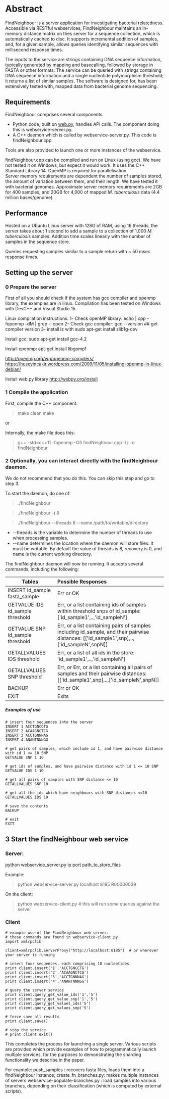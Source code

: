 # Abstract
FindNeighbour is a server application for investigating bacterial relatedness.
Accessible via RESTful webservices, FindNeighbour maintains an in-memory distance matrix on thes server for a sequence collection, which is automatically cached to disc.  It supports incremental addition of samples, and, for a given sample, allows queries identifying similar sequences with millisecond response times.

The inputs to the service are strings containing DNA sequence information, typically generated by mapping and basecalling, followed by storage in FASTA or other formats.
The service can be queried with strings containing DNA sequence information and a single nucleotide polymorphism threshold; it returns a list of similar samples.
The software is designed for, has been extensively tested with, mapped data from bacterial genome sequencing.

## Requirements
FindNeighbour comprises several components.
* Python code, built on [web.py](webpy.org), handles API calls.  The component doing this is webservice-server.py.
* A C++ daemon which is called by webservice-server.py.  This code is findNeighbour.cpp.

Tools are also provided to launch one or more instances of the webservice.

findNeighbour.cpp can be compiled and run on Linux (using gcc).  We have not tested it on Windows, but expect it would work.
It uses the C++ Standard Library 14.  OpenMP is required for parallelisation.  
Server memory requirements are dependent the number of samples stored, the amount of variation between them, and their length.
We have tested it with bacterial genomes.  Approximate server memory requirements are 2GB for 400 samples, and 20GB for 4,000 of mapped _M. tuberculosis_ data (4.4 million bases/genome).

## Performance
Hosted on a Ubuntu Linux server with 128G of RAM, using 16 threads, the server takes about 1 second to add a sample to a collection of 1,000 _M. tuberculosis_ samples.
Addition time scales linearly with the number of samples in the sequence store.

Queries requesting samples similar to a sample return with ~ 50 msec response times.

## Setting up the server

### 0 Prepare the server
First of all you should check if the system has gcc compiler and openmp library, the examples are in linux.
Compilation has been tested on Windows with DevC++ and Visual Studio 15.

Linux compilation instructions:
1- Check openMP library: echo | cpp -fopenmp -dM | grep -i open
2- Check gcc compiler: gcc --version ## get compiler version
3- install lz with sudo apt-get install zlib1g-dev 

Install gcc:
sudo apt-get install gcc-4.2

Install openmp:
apt-get install libgomp1

http://openmp.org/wp/openmp-compilers/
https://huseyincakir.wordpress.com/2009/11/05/installing-openmp-in-linux-debian/

Install web.py library
http://webpy.org/install

### 1 Compile the application
First, compile the C++ component.
>make clean
>make

or

Internally, the make file does this:
> g++ -std=c++11 -fopenmp -O3 findNeighbour.cpp -lz -o findNeighbour   

### 2 Optionally, you can interact directly with the findNeighbour daemon.
We do not recommend that you do this.  You can skip this step and go to step 3.

To start the daemon, do one of:
> ./findNeighbour

> ./findNeighbour -t 8

> ./findNeighbour --threads 8 --name /path/to/writable/directory

* --threads is the variable to determine the number of threads to use when processing samples.
* --name determines the location where the daemon will store files.  It must be writable.
By default the value of threads is 8, recovery is 0, and name is the current working directory.


The findNeighbour daemon will now be running.  It accepts several commands, including the following:

| Tables                                             | Possible Responses     |
| -------------------------------------------------- |:-----------------------------------------------------------------------------|
| INSERT id_sample fasta_sample                      | Err or OK |
| GETVALUE IDS id_sample threshold                   |Err, or a list containing ids of samples within threshold snps of id_sample: ['id_sample1',..,'id_sampleN']     |
| GETVALUE SNP id_sample threshold                   |Err, or a list containing pairs of samples including id_sample, and their pairwise distances: [['id_sample1',snp],..,['id_sampleN',snpN]]     |
| GETALLVALUES IDS threshold                         |Err, or a list of all ids in the store:  'id_sample1',..,'id_sampleN'] |
| GETALLVALUES SNP threshold                         |Err, or Err, or a list containing all pairs of samples and their pairwise distances: [['id_sample1',snp],..,['id_sampleN',snpN]]     |     
| BACKUP                                             |Err or OK     |
| EXIT | Exits |


##### Examples of use
```
# insert four sequences into the server
INSERT 1 ACCTGNCCTG
INSERT 2 ACAAGNCTCG
INSERT 3 ACCTGNNNAG
INSERT 4 ANANTNNNGG

# get pairs of samples, which include id 1, and have pairwise distance with id 1 <= 10 SNP
GETVALUE SNP 1 10

# get ids of samples, and have pairwise distance with id 1 <= 10 SNP
GETVALUE IDS 1 10

# get all pairs of samples with SNP distance <= 10
GETALLVALUES SNP 10

# get all the ids which have neighbours with SNP distances <=10
GETALLVALUES IDS 10

# save the contents
BACKUP

# exit
EXIT
```

## 3 Start the findNeighbour web service

### Server:

python webservice_server.py ip port path_to_store_files

Example:
> python webservice-server.py localhost 8185 R00000039

On the client:
> python webservice-client.py  # this will run some queries against the server


### Client
```
# example use of the FindNeighbour web server.
# these commands are found in webservice-client.py
import xmlrpclib

client=xmlrpclib.ServerProxy("http://localhost:8185")  # or wherever your server is running

# insert four sequences, each comprising 10 nucleotides
print client.insert('1','ACCTGNCCTG')
print client.insert('2','ACAAGNCTCG')
print client.insert('3','ACCTGNNNAG')
print client.insert('4','ANANTNNNGG')

# query the server service
print client.query_get_value_ids('1','5')
print client.query_get_value_snp('1','5')
print client.query_get_values_ids('5')
print client.query_get_values_snp('5')

# force save all results
print client.save()

# stop the service
# print client.exit()
```

This completes the process for launching a single server.
Various scripts are provided which provide examples of how to programmatically launch multiple services,
for the purposes to demonstrating the sharding functionality we describe in the paper.

For example:
push_samples : recovers fasta files, loads them into a findNeighbour instance;
create_fn_branches.py: makes multiple instances of servers
webservice-populate-branches.py : load samples into various branches, depending on their classification (which is computed by external scripts).
